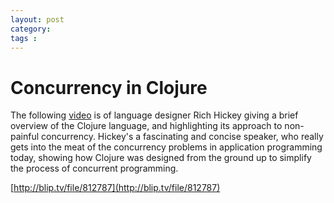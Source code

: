 ```yaml
---
layout: post
category: 
tags : 
---
```



# Concurrency in Clojure

The following [video](http://blip.tv/file/812787) is of language designer Rich
Hickey giving a brief overview of the Clojure language, and highlighting its
approach to non-painful concurrency. Hickey's a fascinating and concise
speaker, who really gets into the meat of the concurrency problems in
application programming today, showing how Clojure was designed from the
ground up to simplify the process of concurrent programming.

[http://blip.tv/file/812787](http://blip.tv/file/812787)

